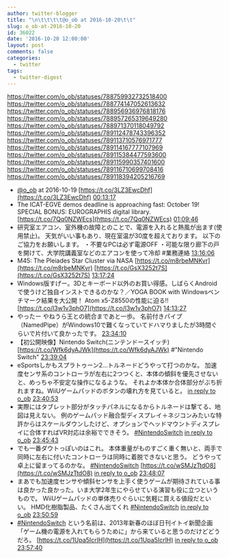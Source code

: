 ```yaml
---
author: twitter-blogger
title: "\n\t\t\t\t@o_ob at 2016-10-20\t\t"
slug: o_ob-at-2016-10-20
id: 36022
date: '2016-10-20 12:00:00'
layout: post
comments: false
categories:
  - twitter
tags:
  - twitter-digest
---
```


https://twitter.com/o_ob/statuses/788759932732518400 https://twitter.com/o_ob/statuses/788774147052613632 https://twitter.com/o_ob/statuses/788956936976818176 https://twitter.com/o_ob/statuses/788957265319649280 https://twitter.com/o_ob/statuses/788971370118049792 https://twitter.com/o_ob/statuses/789112478743396352 https://twitter.com/o_ob/statuses/789113710576971777 https://twitter.com/o_ob/statuses/789114167777107969 https://twitter.com/o_ob/statuses/789115384477593600 https://twitter.com/o_ob/statuses/789115990357401600 https://twitter.com/o_ob/statuses/789116710699708416 https://twitter.com/o_ob/statuses/789118394205216769  

*   [@o_ob](https://twitter.com/o_ob) at 2016-10-19 [https://t.co/3LZ3EwcDhf](https://t.co/3LZ3EwcDhf) [00:13:17](https://twitter.com/o_ob/statuses/788759932732518400)
*   The ICAT-EGVE demos deadline is approaching fast: October 19! SPECIAL BONUS: EUROGRAPHIS digital library. [https://t.co/7Qq0NZWEcs](https://t.co/7Qq0NZWEcs) [01:09:46](https://twitter.com/o_ob/statuses/788774147052613632)
*   研究室エアコン、室外機の故障とのことで、電源を入れると熱風が出ます(使用禁止)。 天気がいい事もあり、現在室温が30度を超えております。 以下のご協力をお願いします。 ・不要なPCは必ず電源OFF ・可能な限り廊下の戸を開けて、大学院講義室などのエアコンを使って冷却 #業務連絡 [13:16:06](https://twitter.com/o_ob/statuses/788956936976818176)
*   M45: The Pleiades Star Cluster via NASA [https://t.co/m8rbeMNKvr](https://t.co/m8rbeMNKvr) [https://t.co/GsX3252t7S](https://t.co/GsX3252t7S) [13:17:24](https://twitter.com/o_ob/statuses/788957265319649280)
*   Windows版すげー。3Dとキーボード以外のお買い得感。しばらくAndroidで使うけど独自インストできるのかな？／YOGA BOOK with Windowsベンチマーク結果を大公開！ Atom x5-Z8550の性能に迫る!! [https://t.co/l3w1v3phO7](https://t.co/l3w1v3phO7) [14:13:27](https://twitter.com/o_ob/statuses/788971370118049792)
*   やったー やねうら王との統合まであと一歩。 名前付きパイプ（NamedPipe）がWindows10で難くなっていてドハマりましたが3時間ぐらいで片付いて良かったです。 [23:34:10](https://twitter.com/o_ob/statuses/789112478743396352)
*   【初公開映像】Nintendo Switch(ニンテンドースイッチ) [https://t.co/Wfk6dyAJWk](https://t.co/Wfk6dyAJWk) #"Nintendo Switch" [23:39:04](https://twitter.com/o_ob/statuses/789113710576971777)
*   eSportsしかもスプラトゥーン2…トルネードどうやって打つのかな。 加速度センサ系のコントローラが左右に2つつくと、本体の傾斜を優先させないと、めっちゃ不安定な操作になるような。 それよか本体か合体部分がぶち折れますね。WiiUゲームパッドのボタンの壊れ方を見ていると。 [in reply to o_ob](https://twitter.com/o_ob/statuses/789113710576971777) [23:40:53](https://twitter.com/o_ob/statuses/789114167777107969)
*   実際にはタブレット部分がタッチパネルになるからトルネードは撃てる、地図は見えない。 例のゲームパッド融合型ディスプレイ＋ネジコンみたいな特許からはスケールダウンしたけど、オプションでヘッドマウントディスプレイに合体すればVR対応は余裕でできそう。 [#NintendoSwitch](https://twitter.com/search?q=%23NintendoSwitch&src=hash) [in reply to o_ob](https://twitter.com/o_ob/statuses/789114167777107969) [23:45:43](https://twitter.com/o_ob/statuses/789115384477593600)
*   でも一番ダウトっぽいのはこれ。 本体重量がものすごく重く無いと、両手で同時に左右に付いたコントローラは同時に着脱できないと思う。 どうやって卓上に留まってるのかな。 [#NintendoSwitch](https://twitter.com/search?q=%23NintendoSwitch&src=hash) [https://t.co/wSMJzTtdO8](https://t.co/wSMJzTtdO8) [in reply to o_ob](https://twitter.com/o_ob/statuses/789115384477593600) [23:48:07](https://twitter.com/o_ob/statuses/789115990357401600)
*   まあでも加速度センサや傾斜センサを上手く使うゲームが期待されている事は良かった良かった。いま大学2年生にやらせている演習も役に立つというもので。 WiiUゲームパッドの単体売りぐらいに気軽に買える値段だといい。 HMD化樹脂製品、たくさん出てくれ [#NintendoSwitch](https://twitter.com/search?q=%23NintendoSwitch&src=hash) [in reply to o_ob](https://twitter.com/o_ob/statuses/789115990357401600) [23:50:59](https://twitter.com/o_ob/statuses/789116710699708416)
*   [#NintendoSwitch](https://twitter.com/search?q=%23NintendoSwitch&src=hash) という名前は、2013年新春のほぼ日刊イトイ新聞企画「ゲーム機の電源を入れてもらうために」から来ていると思うのだけどどうだろ。 [https://t.co/1Upa5IcrlH](https://t.co/1Upa5IcrlH) [in reply to o_ob](https://twitter.com/o_ob/statuses/789116710699708416) [23:57:40](https://twitter.com/o_ob/statuses/789118394205216769)